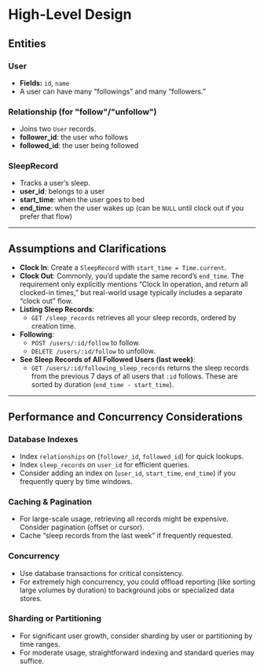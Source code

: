 # High-Level Design

## Entities

### User
- **Fields:** `id`, `name`
- A user can have many “followings” and many “followers.”

### Relationship (for "follow"/"unfollow")
- Joins two `User` records.
- **follower_id**: the user who follows
- **followed_id**: the user being followed

### SleepRecord
- Tracks a user’s sleep.
- **user_id**: belongs to a user
- **start_time**: when the user goes to bed
- **end_time**: when the user wakes up (can be `NULL` until clock out if you prefer that flow)

---

## Assumptions and Clarifications

- **Clock In**: Create a `SleepRecord` with `start_time = Time.current`.
- **Clock Out**: Commonly, you’d update the same record’s `end_time`. The requirement only explicitly mentions “Clock In operation, and return all clocked-in times,” but real-world usage typically includes a separate “clock out” flow.
- **Listing Sleep Records**:
    - `GET /sleep_records` retrieves all your sleep records, ordered by creation time.
- **Following**:
    - `POST /users/:id/follow` to follow.
    - `DELETE /users/:id/follow` to unfollow.
- **See Sleep Records of All Followed Users (last week)**:
    - `GET /users/:id/following_sleep_records` returns the sleep records from the previous 7 days of all users that `:id` follows. These are sorted by duration (`end_time - start_time`).

---

## Performance and Concurrency Considerations

### Database Indexes
- Index `relationships` on (`follower_id`, `followed_id`) for quick lookups.
- Index `sleep_records` on `user_id` for efficient queries.
- Consider adding an index on (`user_id`, `start_time`, `end_time`) if you frequently query by time windows.

### Caching & Pagination
- For large-scale usage, retrieving all records might be expensive. Consider pagination (offset or cursor).
- Cache “sleep records from the last week” if frequently requested.

### Concurrency
- Use database transactions for critical consistency.
- For extremely high concurrency, you could offload reporting (like sorting large volumes by duration) to background jobs or specialized data stores.

### Sharding or Partitioning
- For significant user growth, consider sharding by user or partitioning by time ranges.
- For moderate usage, straightforward indexing and standard queries may suffice.
